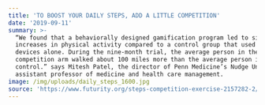```yaml
---
title: 'TO BOOST YOUR DAILY STEPS, ADD A LITTLE COMPETITION'
date: '2019-09-11'
summary: >-
  “We found that a behaviorally designed gamification program led to significant
  increases in physical activity compared to a control group that used wearable
  devices alone. During the nine-month trial, the average person in the
  competition arm walked about 100 miles more than the average person in
  control.” says Mitesh Patel, the director of Penn Medicine’s Nudge Unit and an
  assistant professor of medicine and health care management.
image: /img/uploads/daily_steps_1600.jpg
source: 'https://www.futurity.org/steps-competition-exercise-2157282-2/'
---
```


